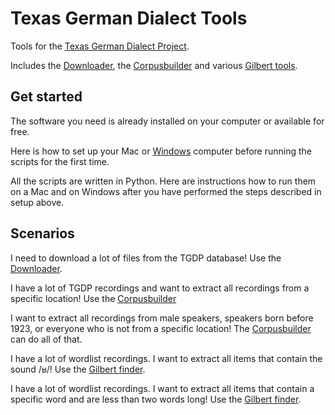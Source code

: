 # Texas German Dialect Tools
Tools for the [Texas German Dialect Project](www.tgdp.org). 

Includes the [Downloader](https://github.com/tgdp/tgdp/blob/master/summer16/downloader/README.MD), the [Corpusbuilder](https://github.com/tgdp/tgdp/blob/master/summer16/corpusbuilder/README.MD) and various [Gilbert tools](https://github.com/tgdp/tgdp/blob/master/summer16/gilberttools/README.md). 

## Get started
The software you need is already installed on your computer or available for free. 

Here is how to set up your Mac or [Windows](https://github.com/tgdp/tools/blob/master/setup_windows.MD) computer before running the scripts for the first time. 

All the scripts are written in Python. Here are instructions how to run them on a Mac and on Windows after you have performed the steps described in setup above. 

## Scenarios
I need to download a lot of files from the TGDP database! Use the [Downloader](https://github.com/tgdp/tgdp/blob/master/summer16/downloader/README.MD).

I have a lot of TGDP recordings and want to extract all recordings from a specific location! Use the [Corpusbuilder](https://github.com/tgdp/tgdp/blob/master/summer16/corpusbuilder/README.MD)

I want to extract all recordings from male speakers, speakers born before 1923, or everyone who is not from a specific location! The [Corpusbuilder](https://github.com/tgdp/tgdp/blob/master/summer16/corpusbuilder/README.MD) can do all of that. 

I have a lot of wordlist recordings. I want to extract all items that contain the sound /ʁ/! Use the [Gilbert finder](https://github.com/tgdp/tgdp/blob/master/summer16/gilberttools/README.md). 

I have a lot of wordlist recordings. I want to extract all items that contain a specific word and are less than two words long! Use the [Gilbert finder](https://github.com/tgdp/tgdp/blob/master/summer16/gilberttools/README.md). 


